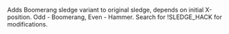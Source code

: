 Adds Boomerang sledge variant to original sledge, depends on initial X-position. Odd - Boomerang, Even - Hammer.
Search for !SLEDGE_HACK for modifications.

